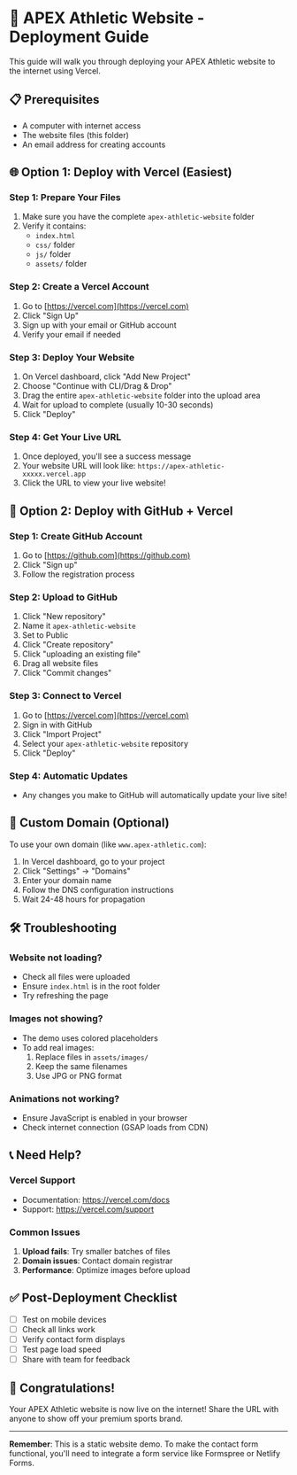 # 🚀 APEX Athletic Website - Deployment Guide

This guide will walk you through deploying your APEX Athletic website to the internet using Vercel.

## 📋 Prerequisites

- A computer with internet access
- The website files (this folder)
- An email address for creating accounts

## 🌐 Option 1: Deploy with Vercel (Easiest)

### Step 1: Prepare Your Files
1. Make sure you have the complete `apex-athletic-website` folder
2. Verify it contains:
   - `index.html`
   - `css/` folder
   - `js/` folder
   - `assets/` folder

### Step 2: Create a Vercel Account
1. Go to [https://vercel.com](https://vercel.com)
2. Click "Sign Up"
3. Sign up with your email or GitHub account
4. Verify your email if needed

### Step 3: Deploy Your Website
1. On Vercel dashboard, click "Add New Project"
2. Choose "Continue with CLI/Drag & Drop"
3. Drag the entire `apex-athletic-website` folder into the upload area
4. Wait for upload to complete (usually 10-30 seconds)
5. Click "Deploy"

### Step 4: Get Your Live URL
1. Once deployed, you'll see a success message
2. Your website URL will look like: `https://apex-athletic-xxxxx.vercel.app`
3. Click the URL to view your live website!

## 🔧 Option 2: Deploy with GitHub + Vercel

### Step 1: Create GitHub Account
1. Go to [https://github.com](https://github.com)
2. Click "Sign up"
3. Follow the registration process

### Step 2: Upload to GitHub
1. Click "New repository"
2. Name it `apex-athletic-website`
3. Set to Public
4. Click "Create repository"
5. Click "uploading an existing file"
6. Drag all website files
7. Click "Commit changes"

### Step 3: Connect to Vercel
1. Go to [https://vercel.com](https://vercel.com)
2. Sign in with GitHub
3. Click "Import Project"
4. Select your `apex-athletic-website` repository
5. Click "Deploy"

### Step 4: Automatic Updates
- Any changes you make to GitHub will automatically update your live site!

## 📱 Custom Domain (Optional)

To use your own domain (like `www.apex-athletic.com`):

1. In Vercel dashboard, go to your project
2. Click "Settings" → "Domains"
3. Enter your domain name
4. Follow the DNS configuration instructions
5. Wait 24-48 hours for propagation

## 🛠️ Troubleshooting

### Website not loading?
- Check all files were uploaded
- Ensure `index.html` is in the root folder
- Try refreshing the page

### Images not showing?
- The demo uses colored placeholders
- To add real images:
  1. Replace files in `assets/images/`
  2. Keep the same filenames
  3. Use JPG or PNG format

### Animations not working?
- Ensure JavaScript is enabled in your browser
- Check internet connection (GSAP loads from CDN)

## 📞 Need Help?

### Vercel Support
- Documentation: https://vercel.com/docs
- Support: https://vercel.com/support

### Common Issues
1. **Upload fails**: Try smaller batches of files
2. **Domain issues**: Contact domain registrar
3. **Performance**: Optimize images before upload

## ✅ Post-Deployment Checklist

- [ ] Test on mobile devices
- [ ] Check all links work
- [ ] Verify contact form displays
- [ ] Test page load speed
- [ ] Share with team for feedback

## 🎉 Congratulations!

Your APEX Athletic website is now live on the internet! Share the URL with anyone to show off your premium sports brand.

---

**Remember**: This is a static website demo. To make the contact form functional, you'll need to integrate a form service like Formspree or Netlify Forms.